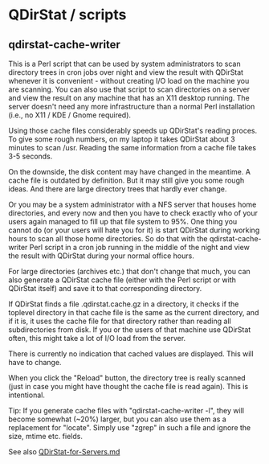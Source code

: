 # QDirStat / scripts

## qdirstat-cache-writer

This is a Perl script that can be used by system administrators to scan
directory trees in cron jobs over night and view the result with QDirStat
whenever it is convenient - without creating I/O load on the machine you are
scanning. You can also use that script to scan directories on a server and view
the result on any machine that has an X11 desktop running. The server doesn't
need any more infrastructure than a normal Perl installation (i.e., no X11 /
KDE / Gnome required).

Using those cache files considerably speeds up QDirStat's reading proces. To
give some rough numbers, on my laptop it takes QDirStat about 3 minutes to scan
/usr. Reading the same information from a cache file takes 3-5 seconds.

On the downside, the disk content may have changed in the meantime. A cache
file is outdated by definition. But it may still give you some rough ideas. And
there are large directory trees that hardly ever change.

Or you may be a system administrator with a NFS server that houses home
directories, and every now and then you have to check exactly who of your users
again managed to fill up that file system to 95%. One thing you cannot do (or
your users will hate you for it) is start QDirStat during working hours to scan
all those home directories. So do that with the qdirstat-cache-writer Perl
script in a cron job running in the middle of the night and view the result
with QDirStat during your normal office hours.

 
For large directories (archives etc.) that don't change that much, you can also
generate a QDirStat cache file (either with the Perl script or with QDirStat
itself) and save it to that corresponding directory.

If QDirStat finds a file .qdirstat.cache.gz in a directory, it checks if the
toplevel directory in that cache file is the same as the current directory, and
if it is, it uses the cache file for that directory rather than reading all
subdirectories from disk. If you or the users of that machine use QDirStat often,
this might take a lot of I/O load from the server.


There is currently no indication that cached values are displayed. This will
have to change.

When you click the "Reload" button, the directory tree is really scanned (just
in case you might have thought the cache file is read again). This is
intentional.

Tip: If you generate cache files with "qdirstat-cache-writer -l", they will
become somewhat (~20%) larger, but you can also use them as a replacement for
"locate". Simply use "zgrep" in such a file and ignore the size, mtime
etc. fields.


See also [QDirStat-for-Servers.md](https://github.com/shundhammer/qdirstat/blob/master/doc/QDirStat-for-Servers.md)
